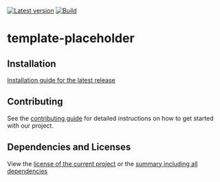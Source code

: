 [![Latest version](https://img.shields.io/maven-central/v/net.litetex/template-placeholder?logo=apache%20maven)](https://mvnrepository.com/artifact/net.litetex/template-placeholder)
[![Build](https://img.shields.io/github/actions/workflow/status/litetex-oss/template-placeholder/check-build.yml?branch=dev)](https://github.com/litetex-oss/template-placeholder/actions/workflows/check-build.yml?query=branch%3Adev)

# template-placeholder


## Installation
[Installation guide for the latest release](https://github.com/litetex-oss/template-placeholder/releases/latest#Installation)

## Contributing
See the [contributing guide](./CONTRIBUTING.md) for detailed instructions on how to get started with our project.

## Dependencies and Licenses
View the [license of the current project](LICENSE) or the [summary including all dependencies](https://litetex-oss.github.io/template-placeholder/dependencies)

